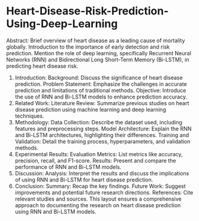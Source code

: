 # Heart-Disease-Risk-Prediction-Using-Deep-Learning
Abstract:
Brief overview of heart disease as a leading cause of mortality globally. Introduction to the importance of early detection and risk prediction. Mention the role of deep learning, specifically Recurrent Neural Networks (RNN) and Bidirectional Long Short-Term Memory (Bi-LSTM), in predicting heart disease risk.

1. Introduction:
Background: Discuss the significance of heart disease prediction.
Problem Statement: Emphasize the challenges in accurate prediction and limitations of traditional methods.
Objective: Introduce the use of RNN and Bi-LSTM models to enhance prediction accuracy.
2. Related Work:
Literature Review: Summarize previous studies on heart disease prediction using machine learning and deep learning techniques.
3. Methodology:
Data Collection: Describe the dataset used, including features and preprocessing steps.
Model Architecture: Explain the RNN and Bi-LSTM architectures, highlighting their differences.
Training and Validation: Detail the training process, hyperparameters, and validation methods.
4. Experimental Results:
Evaluation Metrics: List metrics like accuracy, precision, recall, and F1-score.
Results: Present and compare the performance of RNN and Bi-LSTM models.
5. Discussion:
Analysis: Interpret the results and discuss the implications of using RNN and Bi-LSTM for heart disease prediction.
6. Conclusion:
Summary: Recap the key findings.
Future Work: Suggest improvements and potential future research directions.
References:
Cite relevant studies and sources.
This layout ensures a comprehensive approach to documenting the research on heart disease prediction using RNN and Bi-LSTM models.
